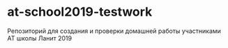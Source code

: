 # at-school2019-testwork
Репозиторий для создания и проверки домашней работы участниками АТ школы Ланит 2019
